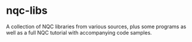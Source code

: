 # nqc-libs
A collection of NQC libraries from various sources, plus some programs as well as a full NQC tutorial with accompanying code samples.
